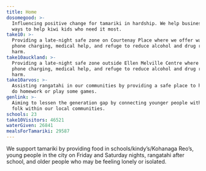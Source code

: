 ```yaml
---
title: Home
dosomegood: >-
  Influencing positive change for tamariki in hardship. We help businesses find
  ways to help kiwi kids who need it most.
take10: >-
  Providing a late-night safe zone on Courtenay Place where we offer water,
  phone charging, medical help, and refuge to reduce alcohol and drug related
  harm.
take10auckland: >-
  Providing a late-night safe zone outside Ellen Melville Centre where we offer water,
  phone charging, medical help, and refuge to reduce alcohol and drug related
  harm.
take10arvos: >-
  Assisting rangatahi in our communities by providing a safe place to hang out,
  do homework or play some games.
genlink: >-
  Aiming to lessen the generation gap by connecting younger people with older
  folk within our local communities.
schools: 23
take10Visitors: 46521
waterGiven: 26841
mealsForTamariki: 29587
---
```

We support tamariki by providing food in schools/kindy’s/Kohanaga Reo’s, young people in the city on Friday and Saturday nights, rangatahi after school, and older people who may be feeling lonely or isolated.